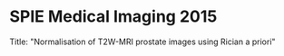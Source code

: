 SPIE Medical Imaging 2015
=========================

Title: "Normalisation of T2W-MRI prostate images using Rician a priori"

